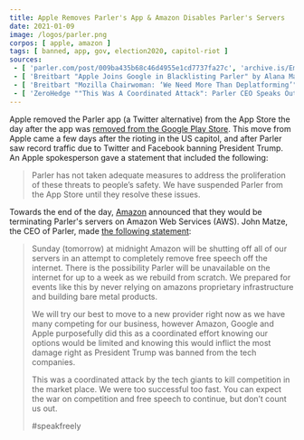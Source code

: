 ```yaml
---
title: Apple Removes Parler's App & Amazon Disables Parler's Servers
date: 2021-01-09
image: /logos/parler.png
corpos: [ apple, amazon ]
tags: [ banned, app, gov, election2020, capitol-riot ]
sources:
 - [ 'parler.com/post/009ba435b68c46d4955e1cd7737fa27c', 'archive.is/EmECm' ]
 - [ 'Breitbart "Apple Joins Google in Blacklisting Parler" by Alana Mastrangelo (9 Jan 2021)', 'www.breitbart.com/tech/2021/01/09/apple-joins-google-in-blacklisting-parler/' ]
 - [ 'Breitbart "Mozilla Chairwoman: ‘We Need More Than Deplatforming’" by Joshua Klein (10 Jan 2021)', 'www.breitbart.com/politics/2021/01/10/mozilla-chairwoman-we-need-more-than-deplatforming/' ]
 - [ 'ZeroHedge ""This Was A Coordinated Attack": Parler CEO Speaks Out After Amazon Boots From AWS, Vows To Rebuild ''From Scratch''" by Tyler Durden (9 Jan 2021)', 'archive.is/uAHMi' ]
---
```


Apple removed the Parler app (a Twitter alternative) from the App
Store the day after the app was [removed from the Google Play
Store](/e/google-removes-parler-from-play-store/). This move from Apple
came a few days after the rioting in the US capitol, and after Parler saw
record traffic due to Twitter and Facebook banning President Trump. An Apple
spokesperson gave a statement that included the following:

> Parler has not taken adequate measures to address the proliferation of these
> threats to people’s safety. We have suspended Parler from the App Store until
> they resolve these issues.

Towards the end of the day, [Amazon](/amazon/) announced that they would be
terminating Parler's servers on Amazon Web Services (AWS). John Matze, the CEO
of Parler, made [the following statement](https://archive.is/EmECm):

> Sunday (tomorrow) at midnight Amazon will be shutting off all of our servers
> in an attempt to completely remove free speech off the internet. There is the
> possibility Parler will be unavailable on the internet for up to a week as we
> rebuild from scratch. We prepared for events like this by never relying on
> amazons proprietary infrastructure and building bare metal products.
>
> We will try our best to move to a new provider right now as we have many
> competing for our business, however Amazon, Google and Apple purposefully did
> this as a coordinated effort knowing our options would be limited and knowing
> this would inflict the most damage right as President Trump was banned from
> the tech companies.
>
> This was a coordinated attack by the tech giants to kill competition in the
> market place. We were too successful too fast. You can expect the war on
> competition and free speech to continue, but don’t count us out.
>
> #speakfreely
